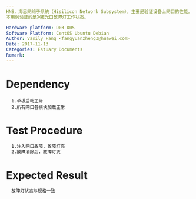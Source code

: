 ```yaml
---
HNS，海思网络子系统（Hisilicon Network Subsystem），主要是验证设备上网口的性能。
本用例验证的是XGE光口故障灯工作状态。

Hardware platform: D03 D05  
Software Platform: CentOS Ubuntu Debian 
Author: Vasily Fang <fangyuanzheng3@huawei.com>  
Date: 2017-11-13
Categories: Estuary Documents  
Remark:
---
```


# Dependency
```
  1.单板启动正常
  2.所有网口各模块加载正常
```

# Test Procedure
```bash
  1.注入网口故障，故障灯亮
  2.故障消除后，故障灯灭
```

# Expected Result
```bash
  故障灯状态与规格一致
```
